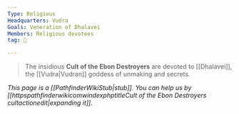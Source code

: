 ```yaml
---
Type: Religious
Headquarters: Vudra
Goals: Veneration of Dhalavei
Members: Religious devotees
tag: 👥

---
```


> The insidious **Cult of the Ebon Destroyers** are devoted to [[Dhalavei]], the [[Vudra|Vudran]] goddess of unmaking and secrets.



*This page is a [[PathfinderWikiStub|stub]]. You can help us by [[httpspathfinderwikicomwindexphptitleCult of the Ebon Destroyers cultactionedit|expanding it]].*








